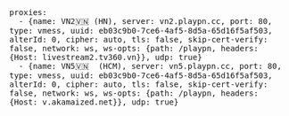 <html><head><meta name="color-scheme" content="light dark"></head><body><pre style="word-wrap: break-word; white-space: pre-wrap;">proxies:
  - {name: VN2🇻🇳 (HN), server: vn2.playpn.cc, port: 80, type: vmess, uuid: eb03c9b0-7ce6-4af5-8d5a-65d16f5af503, alterId: 0, cipher: auto, tls: false, skip-cert-verify: false, network: ws, ws-opts: {path: /playpn, headers: {Host: livestream2.tv360.vn}}, udp: true}
  - {name: VN5🇻🇳  (HCM), server: vn5.playpn.cc, port: 80, type: vmess, uuid: eb03c9b0-7ce6-4af5-8d5a-65d16f5af503, alterId: 0, cipher: auto, tls: false, skip-cert-verify: false, network: ws, ws-opts: {path: /playpn, headers: {Host: v.akamaized.net}}, udp: true}</pre></body></html>
